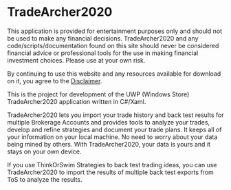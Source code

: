 # TradeArcher2020
This application is provided for entertainment purposes only and should not be used to make any financial decisions.  TradeArcher2020 and any code/scripts/documentation found on this site should never be considered financial advice or professional tools for the use in making financial investment choices.  Please use at your own risk.  

By continuing to use this website and any resources available for download on it, you agree to the [Disclaimer](Disclaimer.md).  

This is the project for development of the UWP (Windows Store) TradeArcher2020 application written in C#/Xaml.

TradeArcher2020 lets you import your trade history and back test results for multiple Brokerage Accounts and provides tools to analyze your trades, develop and refine strategies and document your trade plans.  It keeps all of your information on your local machine.  No need to worry about your data being mined by others.  With TradeArcher2020, your data is yours and it stays on your own device.  

If you use ThinkOrSwim Strategies to back test trading ideas, you can use TradeArcher2020 to import the results of multiple back test exports from ToS to analyze the results.  
